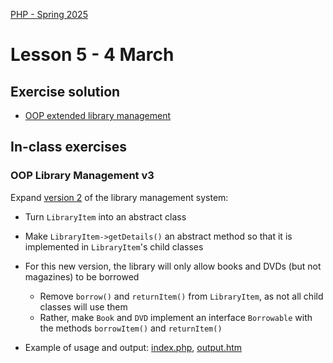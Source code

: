 [PHP - Spring 2025](https://github.com/arturomorarioja-kea/WD_PHP_F25/blob/main/README.md)

# Lesson 5 - 4 March

[--> OOP _toString(), OOP samples: 3 static, 5 override, 6 property array, 7, 8 (explain dependency injection), 9, 10, 11, then recap]: #
[--> Cookies. Slides. Code sample. In-class exercise]: #
[--> php_pdo -> turn Database->connect() into the constructor ]: #
[--> php_pdo -> rework folder structure. initialise.php]: #
[--> add info on dependency injection]: #

## Exercise solution
- [OOP extended library management](https://github.com/arturomorarioja/php_oop_library_v2)

## In-class exercises

### OOP Library Management v3

Expand [version 2](https://github.com/arturomorarioja/php_oop_library_v2) of the library management system:
- Turn `LibraryItem` into an abstract class
- Make `LibraryItem->getDetails()` an abstract method so that it is implemented in `LibraryItem`'s child classes
- For this new version, the library will only allow books and DVDs (but not magazines) to be borrowed
  - Remove `borrow()` and `returnItem()` from `LibraryItem`, as not all child classes will use them
  - Rather, make `Book` and `DVD` implement an interface `Borrowable` with the methods `borrowItem()` and `returnItem()`

- Example of usage and output: [index.php](https://github.com/arturomorarioja-kea/WD_PHP_F25/blob/main/Lesson05/index.php), [output.htm](https://github.com/arturomorarioja-kea/WD_PHP_F25/blob/main/Lesson05/output.htm)

[### Language cookies]: #
[Write a PHP application that changes the language of the text to display via cookies:]: #

[!image(https://github.com/user-attachments/assets/8b5ebf44-06fc-49db-b9cb-f4490adef826)]: #

[!image(https://github.com/user-attachments/assets/3c4e79a1-d080-41b6-8876-9664bbb032e2)]: #

[Find the texts in both languages in the files `kea_en.json`(https://github.com/arturomorarioja-kea/WD_PHP_F25/blob/main/Lesson02/kea_en.json) and `kea_da.json`(https://github.com/arturomorarioja-kea/WD_PHP_F25/blob/main/Lesson02/kea_da.json).]: #

[**Notice**]: #
[To make the dropdown trigger the change without a submit button, you need to add a little JavaScript that submits the form where the dropdown is upon its `change` event.]: #

[## Homework]: #
[Check out these slide decks:]: #
[- Cookies in **PHP Syntax**]: #
[- **Object-oriented Programming** in depth]: #

[Check out these code samples:]: #
[- Cookie management(https://github.com/arturomorarioja/php_cookies)]: #
